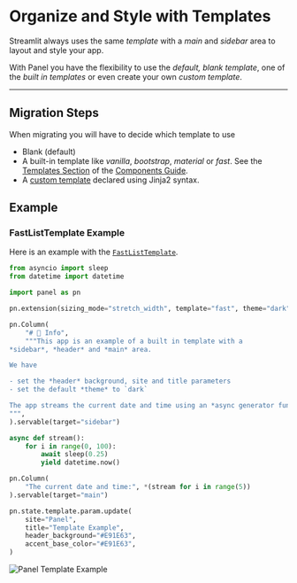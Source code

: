 # Organize and Style with Templates

Streamlit always uses the same *template* with a *main* and *sidebar* area to layout and style your app.

With Panel you have the flexibility to use the *default, blank template*, one of the *built in templates* or even create your own *custom template*.

---

## Migration Steps

When migrating you will have to decide which template to use

- Blank (default)
- A built-in template like *vanilla*, *bootstrap*, *material* or *fast*. See the [Templates Section](../../reference/index#templates) of the [Components Guide](../../reference/index).
- A [custom template](../../templates/template_custom) declared using Jinja2 syntax.

## Example

### FastListTemplate Example

Here is an example with the [`FastListTemplate`](../../reference/templates/FastListTemplate.md).

```python
from asyncio import sleep
from datetime import datetime

import panel as pn

pn.extension(sizing_mode="stretch_width", template="fast", theme="dark")

pn.Column(
    "# 📖 Info",
    """This app is an example of a built in template with a
*sidebar*, *header* and *main* area.

We have

- set the *header* background, site and title parameters
- set the default *theme* to `dark`

The app streams the current date and time using an *async generator function*.
""",
).servable(target="sidebar")

async def stream():
    for i in range(0, 100):
        await sleep(0.25)
        yield datetime.now()

pn.Column(
    "The current date and time:", *(stream for i in range(5))
).servable(target="main")

pn.state.template.param.update(
    site="Panel",
    title="Template Example",
    header_background="#E91E63",
    accent_base_color="#E91E63",
)
```

![Panel Template Example](https://assets.holoviz.org/panel/gifs/panel_app_example.gif)
